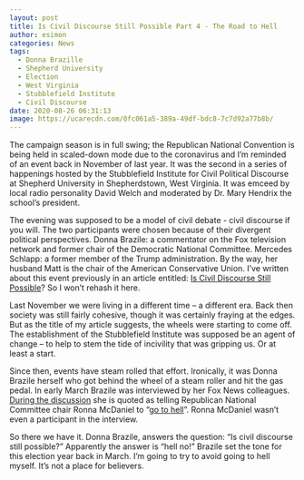 ```yaml
---
layout: post
title: Is Civil Discourse Still Possible Part 4 - The Road to Hell
author: esimon
categories: News
tags:
  - Donna Brazille
  - Shepherd University
  - Election
  - West Virginia
  - Stubblefield Institute
  - Civil Discourse
date: 2020-08-26 06:31:13
image: https://ucarecdn.com/0fc061a5-389a-49df-bdc8-7c7d92a77b8b/
---
```

The campaign season is in full swing; the Republican National Convention is being held in scaled-down mode due to the coronavirus and I’m reminded of an event back in November of last year.  It was the second in a series of happenings hosted by the Stubblefield Institute for Civil Political Discourse at Shepherd University in Shepherdstown, West Virginia.  It was emceed by local radio personality David Welch and moderated by Dr. Mary Hendrix the school’s president.

The evening was supposed to be a model of civil debate - civil discourse if you will.  The two participants were chosen because of their divergent political perspectives.  Donna Brazile: a commentator on the Fox television network and former chair of the Democratic National Committee.  Mercedes Schlapp: a former member of the Trump administration.  By the way, her husband Matt is the chair of the American Conservative Union.  I’ve written about this event previously in an article entitled: [Is Civil Discourse Still Possible](https://ghostofjefferson.com/current/2019/11/19/is-civil-discourse-still-possible)?   So I won’t rehash it here. 

Last November we were living in a different time – a different era.  Back then society was still fairly cohesive, though it was certainly fraying at the edges.   But as the title of my article suggests, the wheels were starting to come off.  The establishment of the Stubblefield Institute was supposed be an agent of change – to help to stem the tide of incivility that was gripping us.  Or at least a start.

Since then, events have steam rolled that effort.  Ironically, it was Donna Brazile herself who got behind the wheel of a steam roller and hit the gas pedal.  In early March Brazile was interviewed by her Fox News colleagues.  [During the discussion](https://www.youtube.com/watch?v=QW-_QkQlWpI) she is quoted as telling Republican National Committee chair Ronna McDaniel to “[go to hell](https://www.thegatewaypundit.com/2020/03/ronna-go-to-hell-donna-brazile-loses-it-rips-rnc-chairman-ronna-mcdaniel-then-blames-russia-video/)”.  Ronna McDaniel wasn’t even a participant in the interview.

So there we have it.  Donna Brazile, answers the question: “Is civil discourse still possible?” Apparently the answer is “hell no!”  Brazile set the tone for this election year back in March.  I’m going to try to avoid going to hell myself.  It’s not a place for believers.